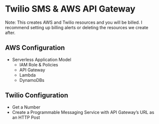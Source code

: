 # Twilio SMS & AWS API Gateway
Note: This creates AWS and Twilio resources and you will be billed. I recommend setting up billing alerts or deleting the resources we create after.

## AWS Configuration
- Serverless Application Model
    - IAM Role & Policies
    - API Gateway
    - Lambda
    - DynamoDBs

## Twilio Configuration
- Get a Number
- Create a Programmable Messaging Service with API Gateway’s URL as an HTTP Post